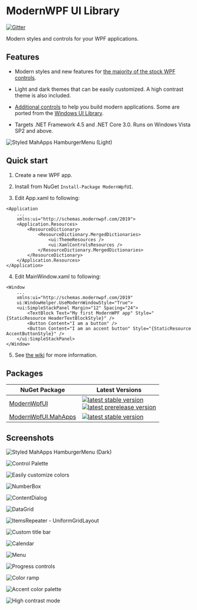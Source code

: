 # ModernWPF UI Library
[![Gitter](https://badges.gitter.im/ModernWpf/community.svg)](https://gitter.im/ModernWpf/community?utm_source=badge&utm_medium=badge&utm_campaign=pr-badge)

Modern styles and controls for your WPF applications.

## Features
* Modern styles and new features for [the majority of the stock WPF controls](https://github.com/Kinnara/ModernWpf/wiki/Controls#styled-controls).

* Light and dark themes that can be easily customized. A high contrast theme is also included.

* [Additional controls](https://github.com/Kinnara/ModernWpf/wiki/Controls#new-controls) to help you build modern applications. Some are ported from the [Windows UI Library](https://github.com/microsoft/microsoft-ui-xaml).

* Targets .NET Framework 4.5 and .NET Core 3.0. Runs on Windows Vista SP2 and above.

![Styled MahApps HamburgerMenu (Light)](docs/images/Controls.Light.png "Styled MahApps HamburgerMenu (Light)")

## Quick start
1. Create a new WPF app.

2. Install from NuGet `Install-Package ModernWpfUI`.

3. Edit App.xaml to following:
```xaml
<Application
    ...
    xmlns:ui="http://schemas.modernwpf.com/2019">
    <Application.Resources>
        <ResourceDictionary>
            <ResourceDictionary.MergedDictionaries>
                <ui:ThemeResources />
                <ui:XamlControlsResources />
            </ResourceDictionary.MergedDictionaries>
        </ResourceDictionary>
    </Application.Resources>
</Application>
```

4. Edit MainWindow.xaml to following:
```xaml
<Window
    ...
    xmlns:ui="http://schemas.modernwpf.com/2019"
    ui:WindowHelper.UseModernWindowStyle="True">
    <ui:SimpleStackPanel Margin="12" Spacing="24">
        <TextBlock Text="My first ModernWPF app" Style="{StaticResource HeaderTextBlockStyle}" />
        <Button Content="I am a button" />
        <Button Content="I am an accent button" Style="{StaticResource AccentButtonStyle}" />
    </ui:SimpleStackPanel>
</Window>
```

5. See [the wiki](https://github.com/Kinnara/ModernWpf/wiki) for more information.

## Packages
| NuGet Package | Latest Versions |
| --- | --- |
| [ModernWpfUI][NuGet] | [![latest stable version](https://img.shields.io/nuget/v/ModernWpfUI)][NuGet]<br />[![latest prerelease version](https://img.shields.io/nuget/vpre/ModernWpfUI)][NuGet.Pre] |
| [ModernWpfUI.MahApps][NuGet.MahApps] | [![latest stable version](https://img.shields.io/nuget/v/ModernWpfUI.MahApps)][NuGet.MahApps] |

## Screenshots
![Styled MahApps HamburgerMenu (Dark)](docs/images/Controls.Dark.png "Styled MahApps HamburgerMenu (Dark)")

![Control Palette](docs/images/ControlPalette1.png "Control Palette")

![Easily customize colors](docs/images/Nighttime.png "Easily customize colors")

![NumberBox](docs/images/NumberBox.png "NumberBox")

![ContentDialog](docs/images/ContentDialog.png "ContentDialog")

![DataGrid](docs/images/DataGrid.png "DataGrid")

![ItemsRepeater - UniformGridLayout](docs/images/UniformGridLayout.png "ItemsRepeater - UniformGridLayout")

![Custom title bar](docs/images/CustomTitleBar.png "Custom title bar")

![Calendar](docs/images/Calendar.png "Calendar")

![Menu](docs/images/Menu.png "Menu")

![Progress controls](docs/images/Progress.png "Progress controls")

![Color ramp](docs/images/ColorRamp.png "Color ramp")

![Accent color palette](docs/images/AccentColorPalette.png "Accent color palette")

![High contrast mode](docs/images/HighContrast.png "High contrast mode")

[NuGet]: https://www.nuget.org/packages/ModernWpfUI/
[NuGet.Pre]: https://www.nuget.org/packages/ModernWpfUI/absoluteLatest
[NuGet.MahApps]: https://www.nuget.org/packages/ModernWpfUI.MahApps/
